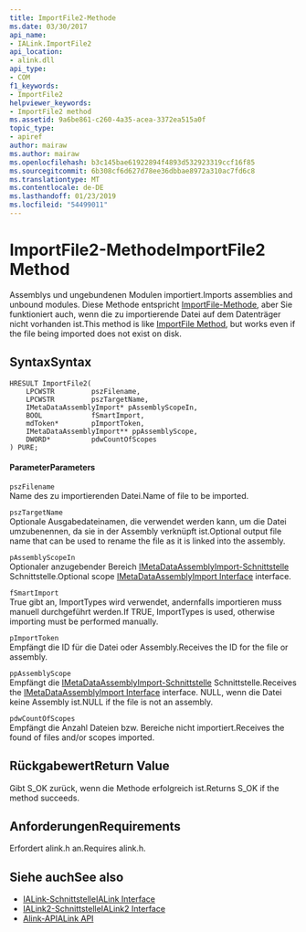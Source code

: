 ```yaml
---
title: ImportFile2-Methode
ms.date: 03/30/2017
api_name:
- IALink.ImportFile2
api_location:
- alink.dll
api_type:
- COM
f1_keywords:
- ImportFile2
helpviewer_keywords:
- ImportFile2 method
ms.assetid: 9a6be861-c260-4a35-acea-3372ea515a0f
topic_type:
- apiref
author: mairaw
ms.author: mairaw
ms.openlocfilehash: b3c145bae61922894f4893d532923319ccf16f85
ms.sourcegitcommit: 6b308cf6d627d78ee36dbbae8972a310ac7fd6c8
ms.translationtype: MT
ms.contentlocale: de-DE
ms.lasthandoff: 01/23/2019
ms.locfileid: "54499011"
---
```

# <a name="importfile2-method"></a><span data-ttu-id="c1689-102">ImportFile2-Methode</span><span class="sxs-lookup"><span data-stu-id="c1689-102">ImportFile2 Method</span></span>
<span data-ttu-id="c1689-103">Assemblys und ungebundenen Modulen importiert.</span><span class="sxs-lookup"><span data-stu-id="c1689-103">Imports assemblies and unbound modules.</span></span> <span data-ttu-id="c1689-104">Diese Methode entspricht [ImportFile-Methode](../../../../docs/framework/unmanaged-api/alink/importfile-method.md), aber Sie funktioniert auch, wenn die zu importierende Datei auf dem Datenträger nicht vorhanden ist.</span><span class="sxs-lookup"><span data-stu-id="c1689-104">This method is like [ImportFile Method](../../../../docs/framework/unmanaged-api/alink/importfile-method.md), but works even if the file being imported does not exist on disk.</span></span>  
  
## <a name="syntax"></a><span data-ttu-id="c1689-105">Syntax</span><span class="sxs-lookup"><span data-stu-id="c1689-105">Syntax</span></span>  
  
```  
HRESULT ImportFile2(  
    LPCWSTR         pszFilename,  
    LPCWSTR         pszTargetName,  
    IMetaDataAssemblyImport* pAssemblyScopeIn,  
    BOOL            fSmartImport,  
    mdToken*        pImportToken,  
    IMetaDataAssemblyImport** ppAssemblyScope,  
    DWORD*          pdwCountOfScopes  
) PURE;  
```  
  
#### <a name="parameters"></a><span data-ttu-id="c1689-106">Parameter</span><span class="sxs-lookup"><span data-stu-id="c1689-106">Parameters</span></span>  
 `pszFilename`  
 <span data-ttu-id="c1689-107">Name des zu importierenden Datei.</span><span class="sxs-lookup"><span data-stu-id="c1689-107">Name of file to be imported.</span></span>  
  
 `pszTargetName`  
 <span data-ttu-id="c1689-108">Optionale Ausgabedateinamen, die verwendet werden kann, um die Datei umzubenennen, da sie in der Assembly verknüpft ist.</span><span class="sxs-lookup"><span data-stu-id="c1689-108">Optional output file name that can be used to rename the file as it is linked into the assembly.</span></span>  
  
 `pAssemblyScopeIn`  
 <span data-ttu-id="c1689-109">Optionaler anzugebender Bereich [IMetaDataAssemblyImport-Schnittstelle](../../../../docs/framework/unmanaged-api/metadata/imetadataassemblyimport-interface.md) Schnittstelle.</span><span class="sxs-lookup"><span data-stu-id="c1689-109">Optional scope [IMetaDataAssemblyImport Interface](../../../../docs/framework/unmanaged-api/metadata/imetadataassemblyimport-interface.md) interface.</span></span>  
  
 `fSmartImport`  
 <span data-ttu-id="c1689-110">True gibt an, ImportTypes wird verwendet, andernfalls importieren muss manuell durchgeführt werden.</span><span class="sxs-lookup"><span data-stu-id="c1689-110">If TRUE, ImportTypes is used, otherwise importing must be performed manually.</span></span>  
  
 `pImportToken`  
 <span data-ttu-id="c1689-111">Empfängt die ID für die Datei oder Assembly.</span><span class="sxs-lookup"><span data-stu-id="c1689-111">Receives the ID for the file or assembly.</span></span>  
  
 `ppAssemblyScope`  
 <span data-ttu-id="c1689-112">Empfängt die [IMetaDataAssemblyImport-Schnittstelle](../../../../docs/framework/unmanaged-api/metadata/imetadataassemblyimport-interface.md) Schnittstelle.</span><span class="sxs-lookup"><span data-stu-id="c1689-112">Receives the [IMetaDataAssemblyImport Interface](../../../../docs/framework/unmanaged-api/metadata/imetadataassemblyimport-interface.md) interface.</span></span> <span data-ttu-id="c1689-113">NULL, wenn die Datei keine Assembly ist.</span><span class="sxs-lookup"><span data-stu-id="c1689-113">NULL if the file is not an assembly.</span></span>  
  
 `pdwCountOfScopes`  
 <span data-ttu-id="c1689-114">Empfängt die Anzahl Dateien bzw. Bereiche nicht importiert.</span><span class="sxs-lookup"><span data-stu-id="c1689-114">Receives the found of files and/or scopes imported.</span></span>  
  
## <a name="return-value"></a><span data-ttu-id="c1689-115">Rückgabewert</span><span class="sxs-lookup"><span data-stu-id="c1689-115">Return Value</span></span>  
 <span data-ttu-id="c1689-116">Gibt S_OK zurück, wenn die Methode erfolgreich ist.</span><span class="sxs-lookup"><span data-stu-id="c1689-116">Returns S_OK if the method succeeds.</span></span>  
  
## <a name="requirements"></a><span data-ttu-id="c1689-117">Anforderungen</span><span class="sxs-lookup"><span data-stu-id="c1689-117">Requirements</span></span>  
 <span data-ttu-id="c1689-118">Erfordert alink.h an.</span><span class="sxs-lookup"><span data-stu-id="c1689-118">Requires alink.h.</span></span>  
  
## <a name="see-also"></a><span data-ttu-id="c1689-119">Siehe auch</span><span class="sxs-lookup"><span data-stu-id="c1689-119">See also</span></span>
- [<span data-ttu-id="c1689-120">IALink-Schnittstelle</span><span class="sxs-lookup"><span data-stu-id="c1689-120">IALink Interface</span></span>](../../../../docs/framework/unmanaged-api/alink/ialink-interface.md)
- [<span data-ttu-id="c1689-121">IALink2-Schnittstelle</span><span class="sxs-lookup"><span data-stu-id="c1689-121">IALink2 Interface</span></span>](../../../../docs/framework/unmanaged-api/alink/ialink2-interface.md)
- [<span data-ttu-id="c1689-122">Alink-API</span><span class="sxs-lookup"><span data-stu-id="c1689-122">ALink API</span></span>](../../../../docs/framework/unmanaged-api/alink/index.md)
